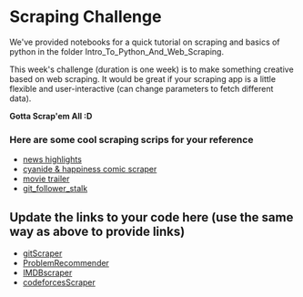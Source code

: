 # Scraping Challenge
We've provided notebooks for a quick tutorial on scraping and basics of python in the folder Intro_To_Python_And_Web_Scraping.

This week's challenge (duration is one week) is to make something creative based on web scraping. It would be great if your scraping app is a little flexible and user-interactive (can change parameters to fetch different data).

**Gotta Scrap'em All :D**

### Here are some cool scraping scrips for your reference
- [news highlights](https://gist.github.com/zerismo/2b1fd88291db55772eadd37362f17c7a)
- [cyanide & happiness comic scraper](https://github.com/antimatter96/CyanideAndHappiness/blob/master/cnh_nix.py)
- [movie trailer](https://github.com/prachi1210/movie_trailer_website/blob/master/movie_list.py)
- [git_follower_stalk](https://gist.github.com/mananpal1997/eda4b546d092265af22c66ec229aa6e1)

## Update the links to your code here (use the same way as above to provide links)
- [gitScraper](https://github.com/pratyush1687/gitScraper)
- [ProblemRecommender](https://github.com/wh1t3r0s3/ProblemRecommender)
- [IMDBscraper](https://github.com/rupav/Scraping-From-IMDB)
- [codeforcesScraper](https://github.com/aastha980/scrapecodeforces/tree/master)
